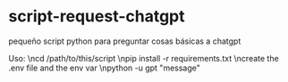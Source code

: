 # script-request-chatgpt
pequeño script python para preguntar cosas básicas a chatgpt

Uso:
\ncd /path/to/this/script
\npip install -r requirements.txt
\ncreate the .env file and the env var
\npython -u gpt "message"
